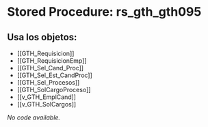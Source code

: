 # Stored Procedure: rs_gth_gth095

## Usa los objetos:
- [[GTH_Requisicion]]
- [[GTH_RequisicionEmp]]
- [[GTH_Sel_Cand_Proc]]
- [[GTH_Sel_Est_CandProc]]
- [[GTH_Sel_Procesos]]
- [[GTH_SolCargoProceso]]
- [[v_GTH_EmplCand]]
- [[v_GTH_SolCargos]]

*No code available.*
